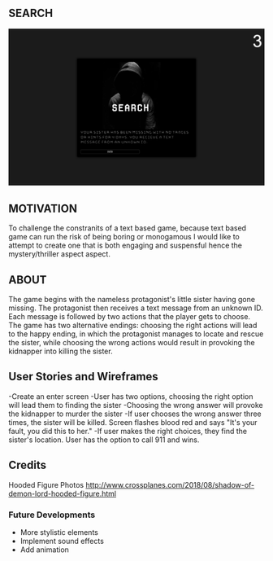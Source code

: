 ## SEARCH

![enter](img/enter.png)




## MOTIVATION
To challenge the constranits of a text based game, because text based game can run the risk of being boring or monogamous I would like to attempt to create one that is both engaging and suspensful hence the mystery/thriller aspect aspect.

## ABOUT 
The game begins with the nameless protagonist's little sister having gone missing. The protagonist then receives a text message from an unknown ID.  Each message is followed by two actions that the player gets to choose. The game has two alternative endings: choosing the right actions will lead to the happy ending, in which the protagonist manages to locate and rescue the sister, while choosing the wrong actions would result in provoking the kidnapper into killing the sister.

## User Stories and Wireframes
 -Create an enter screen
 -User has two options, choosing the right option will lead them to finding the sister
 -Choosing the wrong answer will provoke the kidnapper to murder the sister
 -If user chooses the wrong answer three times, the sister will be killed. Screen flashes blood red and says "It's your fault, you did this to her."
 -If user makes the right choices, they find the sister's location. User has the option to call 911 and wins.

 ## Credits
 Hooded Figure Photos
 http://www.crossplanes.com/2018/08/shadow-of-demon-lord-hooded-figure.html



 ### Future Developments
 - More stylistic elements
 - Implement sound effects
 - Add animation
